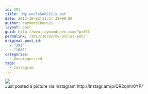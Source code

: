 ```yaml
---
id: 391
title: 'My uncle&#8217;s pet'
date: 2012-10-02T11:54:31+00:00
author: raymondchen625
layout: post
guid: http://www.raymondchen.com/?p=391
permalink: /2012/10/02/my-uncles-pet/
original_post_id:
  - "391"
  - "1083"
categories:
  - Uncategorized
tags:
  - Instagram
---
```

<img src='http://distilleryimage11.s3.amazonaws.com/de1c37f60c8711e2ad6322000a1e9fad_7.jpg' style='max-width:600px;' />

<div>
  Just posted a picture via Instagram http://instagr.am/p/QR2qnhr0YP/
</div>
